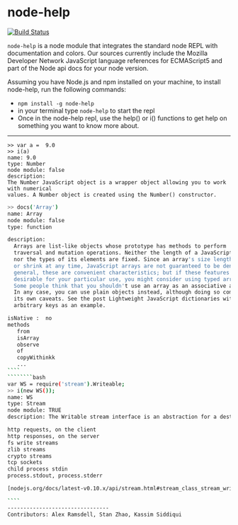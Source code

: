 # node-help
[![Build Status](https://travis-ci.org/foundling/node-help.svg?branch=master)](https://travis-ci.org/foundling/node-help)

````node-help```` is a node module that integrates the standard node REPL with documentation and colors. Our sources currently include the Mozilla Developer Network JavaScript language references for ECMAScript5 and part of the Node api docs for your node version.  

Assuming you have Node.js and npm installed on your machine, to install node-help, run the following commands: 

+ `npm install -g node-help`
+ in your terminal type `node-help` to start the repl
+ Once in the node-help repl, use the help() or i() functions to get help on something you want to know more about.

-------------------------------
````
>> var a =  9.0
>> i(a) 
name: 9.0
type: Number
node module: false
description: 
The Number JavaScript object is a wrapper object allowing you to work with numerical
values. A Number object is created using the Number() constructor.
````

````````bash
>> docs('Array') 
name: Array
node module: false
type: function

description: 
  Arrays are list-like objects whose prototype has methods to perform  
  traversal and mutation operations. Neither the length of a JavaScript array  
  nor the types of its elements are fixed. Since an array's size length grow  
  or shrink at any time, JavaScript arrays are not guaranteed to be dense. In  
  general, these are convenient characteristics; but if these features are not  
  desirable for your particular use, you might consider using typed arrays.   
  Some people think that you shouldn't use an array as an associative array.  
  In any case, you can use plain objects instead, although doing so comes with  
  its own caveats. See the post Lightweight JavaScript dictionaries with  
  arbitrary keys as an example.  

isNative :  no
methods
   from
   isArray
   observe
   of
   copyWithinkk
   ...
````
````````bash
var WS = require('stream').Writeable;
>> i(new WS()); 
name: WS
type: Stream
node module: TRUE
description: The Writable stream interface is an abstraction for a destination that you are writing data to. Examples of writable streams include:

http requests, on the client
http responses, on the server
fs write streams
zlib streams
crypto streams
tcp sockets
child process stdin
process.stdout, process.stderr

[nodejs.org/docs/latest-v0.10.x/api/stream.html#stream_class_stream_writable]

````
--------------------------------
Contributors: Alex Ramsdell, Stan Zhao, Kassim Siddiqui
